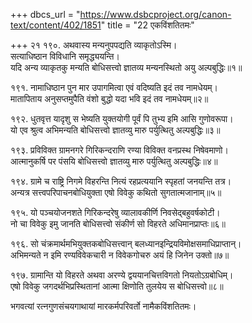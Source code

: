 +++
dbcs_url = "https://www.dsbcproject.org/canon-text/content/402/1851"
title = "22 एकविंशतितमः"

+++
२१
१९०. अथवास्य मन्यनुपपद्यति व्याकृतोऽस्मि।  
सत्याधिष्ठान विविधानि समृद्ध्ययन्ति।  
यदि अन्य व्याकृतकु मन्यति बोधिसत्त्वो 
ज्ञातव्य मन्यनस्थितो अयु अल्पबुद्धिः॥१॥

१९१. नामाधिष्ठान पुन मार उपागमित्वा 
एवं वदिष्यति इदं तव नामधेयम्।  
मातापिताय अनुसप्तमुपैति वंशो 
बुद्धो यदा भवि इदं तव नामधेयम्॥२॥

१९२. धुतवृत्त यादृशु स भेष्यति युक्तयोगी 
पूर्वं पि तुभ्य इमि आसि गुणोवरूपा।  
यो एव श्रुत्व अभिमन्यति बोधिसत्त्वो 
ज्ञातव्यु मारु पर्युत्थितु अल्पबुद्धिः॥३॥

१९३. प्रविविक्त ग्रामनगरे गिरिकन्दराणि 
रण्या विविक्त वनप्रस्थ निषेवमाणो।  
आत्मानुकर्षि पर पंसयि बोधिसत्त्वो 
ज्ञातव्यु मारु पर्युत्थितु अल्पबुद्धिः॥४॥

१९४. ग्रामे च राष्ट्रि निगमे विहरन्ति नित्यं 
रहप्रत्ययानि स्पृहतां जनयन्ति तत्र।  
अन्यत्र सत्त्वपरिपाचनबोधियुक्ता 
एषो विवेकु कथितो सुगतात्मजानाम्॥५॥

१९५. यो पञ्चयोजनशते गिरिकन्दरेषु 
व्यालावकीर्णि निवसेद्बहुवर्षकोटी।  
नो चा विवेकु इमु जानति बोधिसत्त्वो 
संकीर्ण सो विहरते अधिमानप्राप्तः॥६॥

१९६. सो चंक्रमार्थमभियुक्तकबोधिसत्त्वान् 
बलध्यान‍इन्द्रियविमोक्षसमाधिप्राप्तान्।  
अभिमन्यते न इमि रण्यविवेकचारी 
न विवेकगोचरु अयं हि जिनेन उक्तो॥७॥

१९७. ग्रामान्ति यो विहरते अथवा अरण्ये 
द्वययानचित्तविगतो नियतोऽग्रबोधिम्।  
एषो विवेकु जगदर्थभिप्रस्थितानां 
आत्मा क्षिणोति तुलयेय स बोधिसत्त्वो॥८॥

भगवत्यां रत्नगुणसंचयगाथायां मारकर्मपरिवर्तो नामैकविंशतितमः।  
